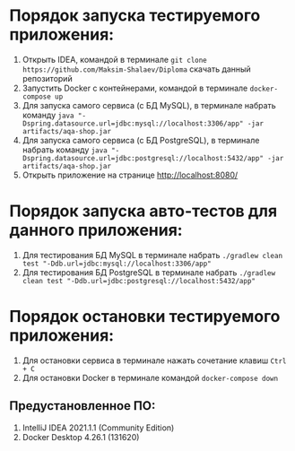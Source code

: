 # Порядок запуска тестируемого приложения: ##

1. Открыть IDEA, командой в терминале `git clone https://github.com/Maksim-Shalaev/Diploma` скачать данный репозиторий
2. Запустить Docker c контейнерами, командой в терминале `docker-compose up`
3. Для запуска самого сервиса (с БД MySQL), в терминале набрать
   команду `java "-Dspring.datasource.url=jdbc:mysql://localhost:3306/app" -jar artifacts/aqa-shop.jar`
4. Для запуска самого сервиса (с БД PostgreSQL), в терминале набрать
   команду `java "-Dspring.datasource.url=jdbc:postgresql://localhost:5432/app" -jar artifacts/aqa-shop.jar`
5. Открыть приложение на странице [http://localhost:8080/](http://localhost:8080/)


# Порядок запуска авто-тестов для данного приложения:
1. Для тестирования БД MySQL в терминале набрать `./gradlew clean test "-Ddb.url=jdbc:mysql://localhost:3306/app"`
2. Для тестирования БД PostgreSQL в терминале набрать `./gradlew clean test "-Ddb.url=jdbc:postgresql://localhost:5432/app"`

# Порядок остановки тестируемого приложения:

1. Для остановки сервиса в терминале нажать сочетание клавиш `Ctrl + C`
2. Для остановки Docker в терминале командой `docker-compose down`

## Предустановленное ПО: ##

1. IntelliJ IDEA 2021.1.1 (Community Edition)
2. Docker Desktop 4.26.1 (131620)

 


 
    